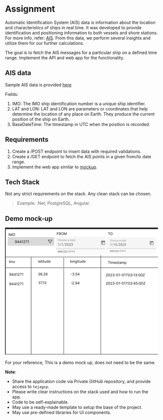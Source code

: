 # Assignment

Automatic Identification System (AIS) data is information about the location and characteristics of ships in real time. It was developed to provide identification and positioning information to both vessels and shore stations. For more info, refer: [AIS](https://en.wikipedia.org/wiki/Automatic_identification_system). From this data, we perform several insights and utilize them for our further calculations.

The goal is to fetch the AIS messages for a particular ship on a defined time range. Implement the API and web app for the functionality.

## AIS data

Sample AIS data is provided [here](./ais-data.csv)

Fields:

   1. IMO: The IMO ship identification number is a unique ship identifier.
   2. LAT and LON: LAT and LON are parameters or coordinates that help determine the location of any place on Earth. They produce the current position of the ship on Earth.
   3. BaseDateTime: The timestamp in UTC when the position is recorded.

## Requirements

1. Create a /POST endpoint to insert data with required validations.
2. Create a /GET endpoint to fetch the AIS points in a given from/to date range.
3. Implement the web app similar to [mockup](#demo-mock-up).

## Tech Stack

Not any strict requirements on the stack. Any clean stack can be chosen.

>Example: .Net, PostgreSQL, Angular.

## Demo mock-up

![Demo](./demo.png)

For your reference, This is a demo mock up, does not need to be the same.

**Note**:

* Share the application code via Private GitHub repository, and provide access to `tejagsp`.
* Please write clear instructions on the stack used and how to run the app.
* Code to be self-explainable.
* May use a ready-made template to setup the base of the project.
* May use pre-defined libraries for UI components.
